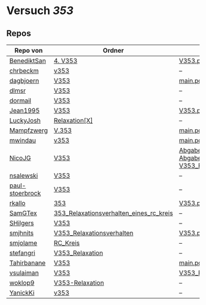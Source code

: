 # Versuch *353*

## Repos

|                 Repo von                 |                                                                       Ordner                                                                        |                                                                                                                                                                                                                         PDFs                                                                                                                                                                                                                          |
|------------------------------------------|-----------------------------------------------------------------------------------------------------------------------------------------------------|-------------------------------------------------------------------------------------------------------------------------------------------------------------------------------------------------------------------------------------------------------------------------------------------------------------------------------------------------------------------------------------------------------------------------------------------------------|
|[BenediktSan](../repo/BenediktSan)        |[4. V353](https://github.com/BenediktSan/AnfaengerPraktikum2020/tree/main/Versuche%20Semester%20IV/4.%20V353)                                        |[V353.pdf](https://docs.google.com/viewer?url=https://raw.githubusercontent.com/BenediktSan/AnfaengerPraktikum2020/main/Versuche%20Semester%20IV/4.%20V353/V353.pdf)                                                                                                                                                                                                                                                                                   |
|[chrbeckm](../repo/chrbeckm)              |[v353](https://github.com/chrbeckm/anfaenger-praktikum/tree/master/v353)                                                                             |–                                                                                                                                                                                                                                                                                                                                                                                                                                                      |
|[dagbjoern](../repo/dagbjoern)            |[V353](https://github.com/dagbjoern/AP-Physik/tree/master/V353)                                                                                      |[main.pdf](https://docs.google.com/viewer?url=https://raw.githubusercontent.com/dagbjoern/AP-Physik/master/V353/main.pdf)                                                                                                                                                                                                                                                                                                                              |
|[dlmsr](../repo/dlmsr)                    |[V353](https://github.com/dlmsr/praktikum/tree/master/V353)                                                                                          |–                                                                                                                                                                                                                                                                                                                                                                                                                                                      |
|[dormail](../repo/dormail)                |[V353](https://github.com/dormail/ap/tree/main/V353)                                                                                                 |–                                                                                                                                                                                                                                                                                                                                                                                                                                                      |
|[Jean1995](../repo/Jean1995)              |[V353](https://github.com/Jean1995/Praktikum/tree/master/V353)                                                                                       |[V353.pdf](https://docs.google.com/viewer?url=https://raw.githubusercontent.com/Jean1995/Praktikum/master/Protokolle_Fertig/V353.pdf)                                                                                                                                                                                                                                                                                                                  |
|[LuckyJosh](../repo/LuckyJosh)            |[Relaxation[X]](https://github.com/LuckyJosh/APPhysik/tree/master/Relaxation[X])                                                                     |–                                                                                                                                                                                                                                                                                                                                                                                                                                                      |
|[Mampfzwerg](../repo/Mampfzwerg)          |[V.353](https://github.com/Mampfzwerg/Praktikum/tree/master/V.353)                                                                                   |[main.pdf](https://docs.google.com/viewer?url=https://raw.githubusercontent.com/Mampfzwerg/Praktikum/master/V.353/latex-template/main.pdf)                                                                                                                                                                                                                                                                                                             |
|[mwindau](../repo/mwindau)                |[v353](https://github.com/mwindau/praktikum/tree/master/v353)                                                                                        |[main.pdf](https://docs.google.com/viewer?url=https://raw.githubusercontent.com/mwindau/praktikum/master/v353/main.pdf)                                                                                                                                                                                                                                                                                                                                |
|[NicoJG](../repo/NicoJG)                  |[V353](https://github.com/NicoJG/Anfaengerpraktikum/tree/master/V353)                                                                                |[Abgabe.pdf](https://docs.google.com/viewer?url=https://raw.githubusercontent.com/NicoJG/Anfaengerpraktikum/master/V353/Abgabe.pdf)<br/>[Abgabe_korrigiert.pdf](https://docs.google.com/viewer?url=https://raw.githubusercontent.com/NicoJG/Anfaengerpraktikum/master/V353/Abgabe_korrigiert.pdf)<br/>[V353_Feedback.pdf](https://docs.google.com/viewer?url=https://raw.githubusercontent.com/NicoJG/Anfaengerpraktikum/master/V353/V353_Feedback.pdf)|
|[nsalewski](../repo/nsalewski)            |[V353](https://github.com/nsalewski/laboratory/tree/master/V353)                                                                                     |–                                                                                                                                                                                                                                                                                                                                                                                                                                                      |
|[paul-stoerbrock](../repo/paul-stoerbrock)|[V353](https://github.com/paul-stoerbrock/Praktikum/tree/master/V353)                                                                                |–                                                                                                                                                                                                                                                                                                                                                                                                                                                      |
|[rkallo](../repo/rkallo)                  |[353](https://github.com/rkallo/APWS1718/tree/master/353)                                                                                            |[V353.pdf](https://docs.google.com/viewer?url=https://raw.githubusercontent.com/rkallo/APWS1718/master/353/V353.pdf)                                                                                                                                                                                                                                                                                                                                   |
|[SamGTex](../repo/SamGTex)                |[353_Relaxationsverhalten_eines_rc_kreis](https://github.com/SamGTex/Physik_Praktikum_Samuel_Max/tree/master/353_Relaxationsverhalten_eines_rc_kreis)|–                                                                                                                                                                                                                                                                                                                                                                                                                                                      |
|[SHilgers](../repo/SHilgers)              |[V353](https://github.com/SHilgers/Praktikum2/tree/master/V353)                                                                                      |–                                                                                                                                                                                                                                                                                                                                                                                                                                                      |
|[smjhnits](../repo/smjhnits)              |[V353_Relaxationsverhalten](https://github.com/smjhnits/Praktikum_TU_D_16-17/tree/master/Anf%C3%A4ngerpraktikum/Protokolle/V353_Relaxationsverhalten)|[V353.pdf](https://docs.google.com/viewer?url=https://raw.githubusercontent.com/smjhnits/Praktikum_TU_D_16-17/master/Anf%C3%A4ngerpraktikum/Fertige%20Protokolle/V353.pdf)                                                                                                                                                                                                                                                                             |
|[smjolame](../repo/smjolame)              |[RC_Kreis](https://github.com/smjolame/Praktikum_1/tree/master/RC_Kreis)                                                                             |–                                                                                                                                                                                                                                                                                                                                                                                                                                                      |
|[stefangri](../repo/stefangri)            |[V353_Relaxation](https://github.com/stefangri/s_s_productions/tree/master/PHY341/V353_Relaxation)                                                   |–                                                                                                                                                                                                                                                                                                                                                                                                                                                      |
|[Tahirbanane](../repo/Tahirbanane)        |[V353](https://github.com/Tahirbanane/AP/tree/main/V353)                                                                                             |[main.pdf](https://docs.google.com/viewer?url=https://raw.githubusercontent.com/Tahirbanane/AP/main/V353/main.pdf)                                                                                                                                                                                                                                                                                                                                     |
|[vsulaiman](../repo/vsulaiman)            |[V353](https://github.com/vsulaiman/Praktikum/tree/master/WS1617/V353)                                                                               |[V353_Relaxationsverhalten_eines_RC_Kreises.pdf](https://docs.google.com/viewer?url=https://raw.githubusercontent.com/vsulaiman/Praktikum/master/AP%20Protokolle/V353_Relaxationsverhalten_eines_RC_Kreises.pdf)                                                                                                                                                                                                                                       |
|[woklop9](../repo/woklop9)                |[V353-Relaxation](https://github.com/woklop9/Anfaengerpraktikum/tree/master/V353-Relaxation)                                                         |–                                                                                                                                                                                                                                                                                                                                                                                                                                                      |
|[YanickKi](../repo/YanickKi)              |[v353](https://github.com/YanickKi/AP_T_Y/tree/main/v353)                                                                                            |–                                                                                                                                                                                                                                                                                                                                                                                                                                                      |

